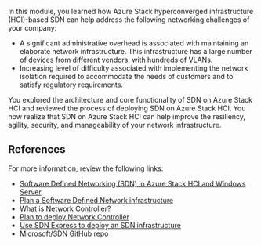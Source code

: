 In this module, you learned how Azure Stack hyperconverged infrastructure (HCI)-based SDN can help address the following networking challenges of your company:

- A significant administrative overhead is associated with maintaining an elaborate network infrastructure. This infrastructure has a large number of devices from different vendors, with hundreds of VLANs. 
- Increasing level of difficulty associated with implementing the network isolation required to accommodate the needs of customers and to satisfy regulatory requirements.

You explored the architecture and core functionality of SDN on Azure Stack HCI and reviewed the process of deploying SDN on Azure Stack HCI. You now realize that SDN on Azure Stack HCI can help improve the resiliency, agility, security, and manageability of your network infrastructure.

## References

For more information, review the following links:

- [Software Defined Networking (SDN) in Azure Stack HCI and Windows Server](/azure-stack/hci/concepts/software-defined-networking)
- [Plan a Software Defined Network infrastructure](/azure-stack/hci/concepts/plan-software-defined-networking-infrastructure)
- [What is Network Controller?](/azure-stack/hci/concepts/network-controller-overview)
- [Plan to deploy Network Controller](/azure-stack/hci/concepts/network-controller)
- [Use SDN Express to deploy an SDN infrastructure](/azure-stack/hci/manage/sdn-express)
- [Microsoft/SDN GitHub repo](https://github.com/microsoft/sdn)
